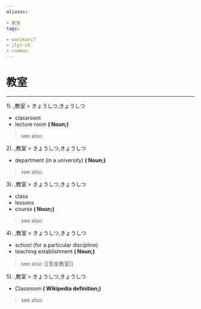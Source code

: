 ```yaml
---
aliases:
    
- 教室
tags:
    
- wanikani7
- jlpt-n5
- common
---
```


# 教室
---
1).
,教室 > きょうしつ,きょうしつ

- classroom
- lecture room
**( Noun;)**
> see also: 
            
2).
,教室 > きょうしつ,きょうしつ

- department (in a university)
**( Noun;)**
> see also: 
            
3).
,教室 > きょうしつ,きょうしつ

- class
- lessons
- course
**( Noun;)**
> see also: 
            
4).
,教室 > きょうしつ,きょうしつ

- school (for a particular discipline)
- teaching establishment
**( Noun;)**
> see also:  [[音楽教室]]
            
5).
,教室 > きょうしつ,きょうしつ

- Classroom
**( Wikipedia definition;)**
> see also: 
            